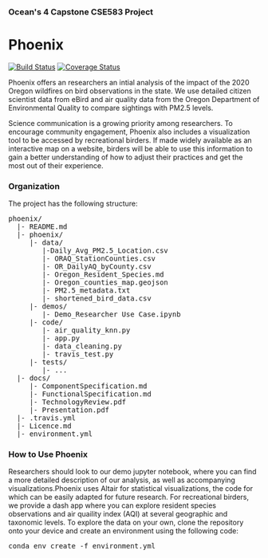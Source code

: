 ### Ocean's 4 Capstone CSE583 Project
# Phoenix 
[![Build Status](https://travis-ci.org/emilysellinger/phoenix.svg?branch=main)](https://travis-ci.org/emilysellinger/phoenix) [![Coverage Status](https://coveralls.io/repos/github/emilysellinger/CSE583-Project/badge.svg)](https://coveralls.io/github/emilysellinger/CSE583-Project)

Phoenix offers an researchers an intial analysis of the impact of the 2020 Oregon wildfires on bird observations in the state. We use detailed citizen scientist data from eBird and air quality data from the Oregon Department of Environmental Quality to compare sightings with PM2.5 levels. 

Science communication is a growing priority among researchers. To encourage community engagement, Phoenix also includes a visualization tool to be accessed by recreational birders. If made widely available as an interactive map on a website, birders will be able to use this information to gain a better understanding of how to adjust their practices and get the most out of their experience.

### Organization
The project has the following structure:
<pre>phoenix/
  |- README.md
  |- phoenix/
     |- data/
        |-Daily_Avg_PM2.5_Location.csv
        |- ORAQ_StationCounties.csv
        |- OR_DailyAQ_byCounty.csv
        |- Oregon_Resident_Species.md
        |- Oregon_counties_map.geojson
        |- PM2.5_metadata.txt
        |- shortened_bird_data.csv
     |- demos/
        |- Demo_Researcher Use Case.ipynb
     |- code/
        |- air_quality_knn.py
        |- app.py
        |- data_cleaning.py
        |- travis_test.py
     |- tests/
        |- ... 
  |- docs/
     |- ComponentSpecification.md
     |- FunctionalSpecification.md
     |- TechnologyReview.pdf
     |- Presentation.pdf
  |- .travis.yml
  |- Licence.md
  |- environment.yml
</pre>
### How to Use Phoenix
Researchers should look to our demo jupyter notebook, where you can find a more detailed description of our analysis, as well as accompanying visualizations.Phoenix uses Altair for statistical visualizations, the code for which can be easily adapted for future research.
For recreational birders, we provide a dash app where you can explore resident species observations and air quaility index (AQI) at several geographic and taxonomic levels.
To explore the data on your own, clone the repository onto your device and create an environment using the following code:
<pre>conda env create -f environment.yml</pre>
